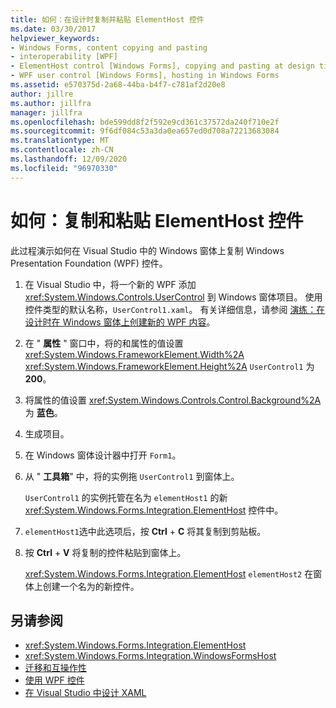 ```yaml
---
title: 如何：在设计时复制并粘贴 ElementHost 控件
ms.date: 03/30/2017
helpviewer_keywords:
- Windows Forms, content copying and pasting
- interoperability [WPF]
- ElementHost control [Windows Forms], copying and pasting at design time
- WPF user control [Windows Forms], hosting in Windows Forms
ms.assetid: e570375d-2a68-44ba-b4f7-c781af2d20e8
author: jillre
ms.author: jillfra
manager: jillfra
ms.openlocfilehash: bde599dd8f2f592e9cd361c37572da240f710e2f
ms.sourcegitcommit: 9f6df084c53a3da0ea657ed0d708a72213683084
ms.translationtype: MT
ms.contentlocale: zh-CN
ms.lasthandoff: 12/09/2020
ms.locfileid: "96970330"
---
```

# <a name="how-to-copy-and-paste-an-elementhost-control"></a>如何：复制和粘贴 ElementHost 控件

此过程演示如何在 Visual Studio 中的 Windows 窗体上复制 Windows Presentation Foundation (WPF) 控件。

1. 在 Visual Studio 中，将一个新的 WPF 添加 <xref:System.Windows.Controls.UserControl> 到 Windows 窗体项目。 使用控件类型的默认名称，`UserControl1.xaml`。 有关详细信息，请参阅 [演练：在设计时在 Windows 窗体上创建新的 WPF 内容](walkthrough-creating-new-wpf-content-on-windows-forms-at-design-time.md)。

2. 在 " **属性** " 窗口中，将的和属性的值设置 <xref:System.Windows.FrameworkElement.Width%2A> <xref:System.Windows.FrameworkElement.Height%2A> `UserControl1` 为 **200**。

3. 将属性的值设置 <xref:System.Windows.Controls.Control.Background%2A> 为 **蓝色**。

4. 生成项目。

5. 在 Windows 窗体设计器中打开 `Form1`。

6. 从 " **工具箱**" 中，将的实例拖 `UserControl1` 到窗体上。

   `UserControl1` 的实例托管在名为 `elementHost1` 的新 <xref:System.Windows.Forms.Integration.ElementHost> 控件中。

7. `elementHost1`选中此选项后，按 **Ctrl** + **C** 将其复制到剪贴板。

8. 按 **Ctrl** + **V** 将复制的控件粘贴到窗体上。

   <xref:System.Windows.Forms.Integration.ElementHost> `elementHost2` 在窗体上创建一个名为的新控件。

## <a name="see-also"></a>另请参阅

- <xref:System.Windows.Forms.Integration.ElementHost>
- <xref:System.Windows.Forms.Integration.WindowsFormsHost>
- [迁移和互操作性](/dotnet/framework/wpf/advanced/migration-and-interoperability)
- [使用 WPF 控件](using-wpf-controls.md)
- [在 Visual Studio 中设计 XAML](/visualstudio/xaml-tools/designing-xaml-in-visual-studio)
